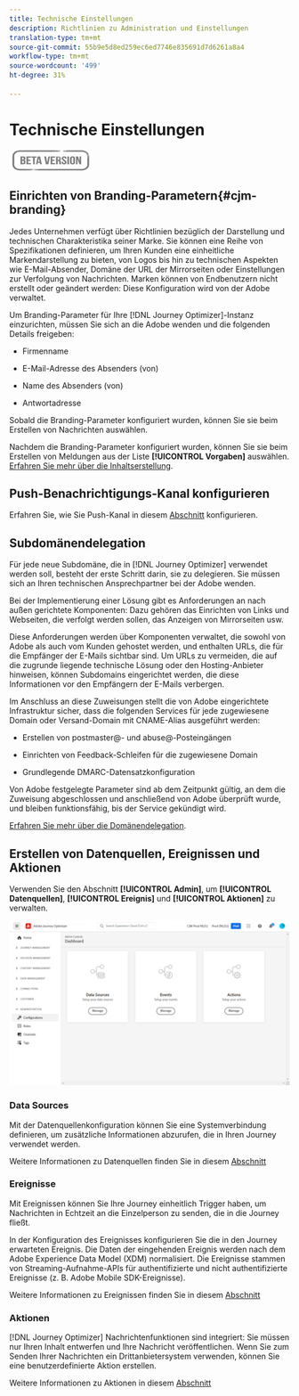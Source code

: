 ```yaml
---
title: Technische Einstellungen
description: Richtlinien zu Administration und Einstellungen
translation-type: tm+mt
source-git-commit: 55b9e5d8ed259ec6ed7746e835691d7d6261a8a4
workflow-type: tm+mt
source-wordcount: '499'
ht-degree: 31%

---
```


# Technische Einstellungen

![](assets/do-not-localize/badge.png)

## Einrichten von Branding-Parametern{#cjm-branding}

Jedes Unternehmen verfügt über Richtlinien bezüglich der Darstellung und technischen Charakteristika seiner Marke. Sie können eine Reihe von Spezifikationen definieren, um Ihren Kunden eine einheitliche Markendarstellung zu bieten, von Logos bis hin zu technischen Aspekten wie E-Mail-Absender, Domäne der URL der Mirrorseiten oder Einstellungen zur Verfolgung von Nachrichten.
Marken können von Endbenutzern nicht erstellt oder geändert werden: Diese Konfiguration wird von der Adobe verwaltet.

Um Branding-Parameter für Ihre [!DNL Journey Optimizer]-Instanz einzurichten, müssen Sie sich an die Adobe wenden und die folgenden Details freigeben:

* Firmenname

* E-Mail-Adresse des Absenders (von)

* Name des Absenders (von)

* Antwortadresse

Sobald die Branding-Parameter konfiguriert wurden, können Sie sie beim Erstellen von Nachrichten auswählen.

Nachdem die Branding-Parameter konfiguriert wurden, können Sie sie beim Erstellen von Meldungen aus der Liste **[!UICONTROL Vorgaben]** auswählen. [Erfahren Sie mehr über die Inhaltserstellung](create-message.md).

## Push-Benachrichtigungs-Kanal konfigurieren

Erfahren Sie, wie Sie Push-Kanal in diesem [Abschnitt](configure-push.md) konfigurieren.

## Subdomänendelegation

Für jede neue Subdomäne, die in [!DNL Journey Optimizer] verwendet werden soll, besteht der erste Schritt darin, sie zu delegieren. Sie müssen sich an Ihren technischen Ansprechpartner bei der Adobe wenden.

Bei der Implementierung einer Lösung gibt es Anforderungen an nach außen gerichtete Komponenten: Dazu gehören das Einrichten von Links und Webseiten, die verfolgt werden sollen, das Anzeigen von Mirrorseiten usw.

Diese Anforderungen werden über Komponenten verwaltet, die sowohl von Adobe als auch vom Kunden gehostet werden, und enthalten URLs, die für die Empfänger der E-Mails sichtbar sind.  Um URLs zu vermeiden, die auf die zugrunde liegende technische Lösung oder den Hosting-Anbieter hinweisen, können Subdomains eingerichtet werden, die diese Informationen vor den Empfängern der E-Mails verbergen.

Im Anschluss an diese Zuweisungen stellt die von Adobe eingerichtete Infrastruktur sicher, dass die folgenden Services für jede zugewiesene Domain oder Versand-Domain mit CNAME-Alias ausgeführt werden:

* Erstellen von postmaster@- und abuse@-Posteingängen

* Einrichten von Feedback-Schleifen für die zugewiesene Domain

* Grundlegende DMARC-Datensatzkonfiguration

Von Adobe festgelegte Parameter sind ab dem Zeitpunkt gültig, an dem die Zuweisung abgeschlossen und anschließend von Adobe überprüft wurde, und bleiben funktionsfähig, bis der Service gekündigt wird.

[Erfahren Sie mehr über die Domänendelegation](https://helpx.adobe.com/de/campaign/kb/domain-name-delegation.html).


## Erstellen von Datenquellen, Ereignissen und Aktionen

Verwenden Sie den Abschnitt **[!UICONTROL Admin]**, um **[!UICONTROL Datenquellen]**, **[!UICONTROL Ereignis]** und **[!UICONTROL Aktionen]** zu verwalten.

![](assets/admin-menu.png)

### Data Sources

Mit der Datenquellenkonfiguration können Sie eine Systemverbindung definieren, um zusätzliche Informationen abzurufen, die in Ihren Journey verwendet werden.

Weitere Informationen zu Datenquellen finden Sie in diesem [Abschnitt](../using/datasource/about-data-sources.md)

### Ereignisse

Mit Ereignissen können Sie Ihre Journey einheitlich Trigger haben, um Nachrichten in Echtzeit an die Einzelperson zu senden, die in die Journey fließt.

In der Konfiguration des Ereignisses konfigurieren Sie die in den Journey erwarteten Ereignis. Die Daten der eingehenden Ereignis werden nach dem Adobe Experience Data Model (XDM) normalisiert. Die Ereignisse stammen von Streaming-Aufnahme-APIs für authentifizierte und nicht authentifizierte Ereignisse (z. B. Adobe Mobile SDK-Ereignisse).

Weitere Informationen zu Ereignissen finden Sie in diesem [Abschnitt](../using/event/about-events.md)

### Aktionen

[!DNL Journey Optimizer] Nachrichtenfunktionen sind integriert: Sie müssen nur Ihren Inhalt entwerfen und Ihre Nachricht veröffentlichen. Wenn Sie zum Senden Ihrer Nachrichten ein Drittanbietersystem verwenden, können Sie eine benutzerdefinierte Aktion erstellen.

Weitere Informationen zu Aktionen in diesem [Abschnitt](../using/action/action.md)
